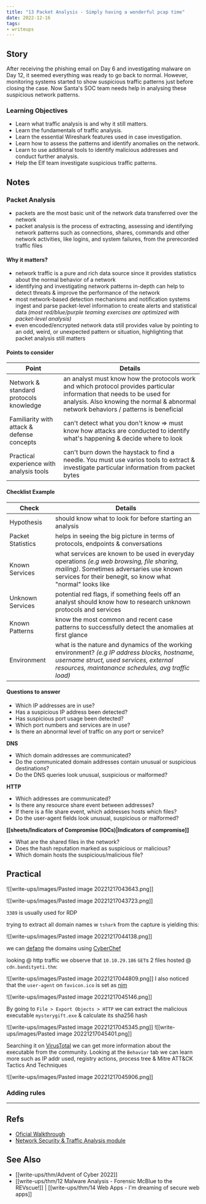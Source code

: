 ```yaml
---
title: "13 Packet Analysis - Simply having a wonderful pcap time"
date: 2022-12-16
tags:
- writeups
---
```


## Story
After receiving the phishing email on Day 6 and investigating malware on Day 12, it seemed everything was ready to go back to normal. However, monitoring systems started to show suspicious traffic patterns just before closing the case. Now Santa's SOC team needs help in analysing these suspicious network patterns.

### Learning Objectives
- Learn what traffic analysis is and why it still matters.
- Learn the fundamentals of traffic analysis.
- Learn the essential Wireshark features used in case investigation.
- Learn how to assess the patterns and identify anomalies on the network.
- Learn to use additional tools to identify malicious addresses and conduct further analysis.
- Help the Elf team investigate suspicious traffic patterns.

## Notes

### Packet Analysis
- packets are the most basic unit of the network data transferred over the network
- packet analysis is the process of extracting, assessing and identifying network patterns such as connections, shares, commands and other network activities, like logins, and system failures, from the prerecorded traffic files

#### Why it matters?
- network traffic is a pure and rich data source since it provides statistics about the normal behavior of a network
- identifying and investigating network patterns in-depth can help to detect threats & improve the performance of the network
- most network-based detection mechanisms and notification systems ingest and parse packet-level information to create alerts and statistical data *(most red/blue/purple teaming exercises are optimized with packet-level analysis)*
- even encoded/encrypted network data still provides value by pointing to an odd, weird, or unexpected pattern or situation, highlighting that packet analysis still matters

#### Points to consider

| Point                                      | Details                                                                                                                                                                                                          |
| ------------------------------------------ | ---------------------------------------------------------------------------------------------------------------------------------------------------------------------------------------------------------------- |
| Network & standard protocols knowledge     | an analyst must know how the protocols work and which protocol provides particular information that needs to be used for analysis. Also knowing the normal & abnormal network behaviors / patterns is beneficial |
| Familiarity with attack & defense concepts | can't detect what you don't know => must know how attacks are conducted to identify what's happening & decide where to look                                                                                      |
| Practical experience with analysis tools   | can't burn down the haystack to find a needle. You must use varios tools to extract & investigate particular information from packet bytes                                                                       |

#### Checklist Example

| Check             | Details                                                                                                                                                                                             |
| ----------------- | --------------------------------------------------------------------------------------------------------------------------------------------------------------------------------------------------- |
| Hypothesis        | should know what to look for before starting an analysis                                                                                                                                            |
| Packet Statistics | helps in seeing the big picture in terms of protocols, endpoints & conversations                                                                                                                    |
| Known Services    | what services are known to be used in everyday operations *(e.g web browsing, file sharing, mailing)*. Sometimes adversaries use known services for their benegit, so know what "normal" looks like |
| Unknown Services  | potential red flags, if something feels off an analyst should know how to research unknown protocols and services                                                                                   |
| Known Patterns    | know the most common and recent case patterns to successfully detect the anomalies at first glance                                                                                                  |
| Environment       | what is the nature and dynamics of the working environment? *(e.g IP address blocks, hostname, username struct, used services, external resources, maintanance schedules, avg traffic load)*                                                                                                                                                                                                    |

#### Questions to answer
- Which IP addresses are in use?
- Has a suspicious IP address been detected?
- Has suspicious port usage been detected?
- Which port numbers and services are in use?
- Is there an abnormal level of traffic on any port or service?

**DNS**
- Which domain addresses are communicated?
- Do the communicated domain addresses contain unusual or suspicious destinations? 
- Do the DNS queries look unusual, suspicious or malformed?

**HTTP**
- Which addresses are communicated?
- Is there any resource share event between addresses?
- If there is a file share event, which addresses hosts which files?
- Do the user-agent fields look unusual, suspicious or malformed?

**[[sheets/Indicators of Compromise (IOCs)|Indicators of compromise]]**
- What are the shared files in the network?
- Does the hash reputation marked as suspicious or malicious?
- Which domain hosts the suspicious/malicious file?

## Practical

![[write-ups/images/Pasted image 20221217043643.png]]

![[write-ups/images/Pasted image 20221217043723.png]]

`3389` is usually used for RDP

trying to extract all domain names w `tshark` from the capture is yielding this:

![[write-ups/images/Pasted image 20221217044138.png]]

we can [defang]() the domains using [CyberChef](https://cyberchef.org/#recipe=Defang_URL(true,true,true,'Valid%20domains%20and%20full%20URLs')&input=Y2RuLmJhbmRpdHlldGkudGhtCmJlc3RmZXN0aXZhbGNvbXBhbnkudGht)

looking @ http traffic we observe that `10.10.29.186` `GET`s 2 files hosted @ `cdn.bandityeti.thm`:

![[write-ups/images/Pasted image 20221217044809.png]]
I also noticed that the `user-agent` on `favicon.ico` is set as [nim](https://github.com/nim-lang/Nim) 

![[write-ups/images/Pasted image 20221217045146.png]]

By going to `File > Export Objects > HTTP` we can extract the malicious executable `mysterygift.exe` & calculate its sha256 hash

![[write-ups/images/Pasted image 20221217045345.png]]
![[write-ups/images/Pasted image 20221217045401.png]]

Searching it on [VirusTotal](https://www.virustotal.com/gui/file/0ce160a54d10f8e81448d0360af5c2948ff6a4dbb493fe4be756fc3e2c3f900f) we can get more information about the executable from the community. Looking at the `Behavior` tab we can learn more such as IP addr used, registry actions, process tree & Mitre ATT&CK Tactics And Techniques

![[write-ups/images/Pasted image 20221217045906.png]]

### Adding rules

---

## Refs
- [Oficial Walkthrough](https://www.youtube.com/watch?v=rSyR8YFbOlI)
- [Network Security & Traffic Analysis module](https://tryhackme.com/module/network-security-and-traffic-analysis)

## See Also
- [[write-ups/thm/Advent of Cyber 2022]]
- [[write-ups/thm/12 Malware Analysis - Forensic McBlue to the REVscue!]] | [[write-ups/thm/14 Web Apps - I'm dreaming of secure web apps]]
